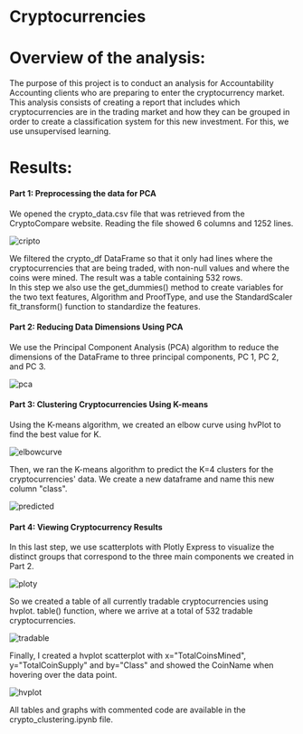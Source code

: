 # Cryptocurrencies

# Overview of the analysis:
The purpose of this project is to conduct an analysis for Accountability Accounting clients who are preparing to enter the cryptocurrency market.
This analysis consists of creating a report that includes which cryptocurrencies are in the trading market and how they can be grouped in order to create a classification system for this new investment.
For this, we use unsupervised learning.

# Results:
#### Part 1: Preprocessing the data for PCA  

We opened the crypto_data.csv file that was retrieved from the CryptoCompare website. Reading the file showed 6 columns and 1252 lines.  

![cripto](https://user-images.githubusercontent.com/111664141/211658867-cc05182f-c876-4c17-b20f-625918408b51.png)
 
We filtered the crypto_df DataFrame so that it only had lines where the cryptocurrencies that are being traded, with non-null values and where the coins were mined. The result was a table containing 532 rows.  
In this step we also use the get_dummies() method to create variables for the two text features, Algorithm and ProofType, and use the StandardScaler fit_transform() function to standardize the features.
  
  
#### Part 2: Reducing Data Dimensions Using PCA  

We use the Principal Component Analysis (PCA) algorithm to reduce the dimensions of the DataFrame to three principal components, PC 1, PC 2, and PC 3.  

![pca](https://user-images.githubusercontent.com/111664141/211659211-ac59ff21-aea6-4302-8388-cc6558a4fe6b.png)

  
  
#### Part 3: Clustering Cryptocurrencies Using K-means  

Using the K-means algorithm, we created an elbow curve using hvPlot to find the best value for K.  

![elbowcurve](https://user-images.githubusercontent.com/111664141/211659449-dbe1a24c-dd7c-4a61-ad9f-39a9b5610179.png)

Then, we ran the K-means algorithm to predict the K=4 clusters for the cryptocurrencies' data. We create a new dataframe and name this new column "class".  

![predicted](https://user-images.githubusercontent.com/111664141/211659490-9107d467-f3bf-4bf4-acbe-feef8beb6d7e.png)
  
  
#### Part 4: Viewing Cryptocurrency Results  

In this last step, we use scatterplots with Plotly Express to visualize the distinct groups that correspond to the three main components we created in Part 2.

![ploty](https://user-images.githubusercontent.com/111664141/211659573-75c4b7c1-07e5-43ad-83ab-37dcf1beee4c.png)  

So we created a table of all currently tradable cryptocurrencies using hvplot. table() function, where we arrive at a total of 532 tradable cryptocurrencies.

![tradable](https://user-images.githubusercontent.com/111664141/211659736-78537ac1-93a3-4bf5-831d-1ead06a9b60d.png)

Finally, I created a hvplot scatterplot with x="TotalCoinsMined", y="TotalCoinSupply" and by="Class" and showed the CoinName when hovering over the data point.
  
  ![hvplot](https://user-images.githubusercontent.com/111664141/211659852-b32a02f2-6d8d-4358-bb2d-fef09905fd57.png)
  
  
All tables and graphs with commented code are available in the crypto_clustering.ipynb file.




